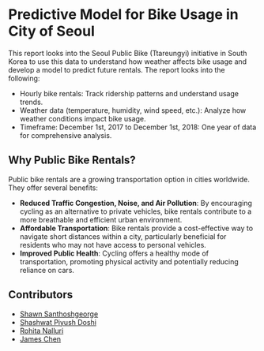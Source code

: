 # Predictive Model for Bike Usage in City of Seoul

This report looks into the Seoul Public Bike (Ttareungyi) initiative in South Korea to use this data to understand how weather affects bike usage and develop a model to predict future rentals. The report looks into the following:

- Hourly bike rentals: Track ridership patterns and understand usage trends.
- Weather data (temperature, humidity, wind speed, etc.): Analyze how weather conditions impact bike usage.
- Timeframe: December 1st, 2017 to December 1st, 2018: One year of data for comprehensive analysis.

## Why Public Bike Rentals?

Public bike rentals are a growing transportation option in cities worldwide. They offer several benefits:

- **Reduced Traffic Congestion, Noise, and Air Pollution**: By encouraging cycling as an alternative to private vehicles, bike rentals contribute to a more breathable and efficient urban environment.
- **Affordable Transportation**: Bike rentals provide a cost-effective way to navigate short distances within a city, particularly beneficial for residents who may not have access to personal vehicles.
- **Improved Public Health**: Cycling offers a healthy mode of transportation, promoting physical activity and potentially reducing reliance on cars.

## Contributors

- [Shawn Santhoshgeorge](https://www.linkedin.com/in/shawnsg/)
- [Shashwat Piyush Doshi](https://www.linkedin.com/in/shashwatdoshi/)
- [Rohita Nalluri](https://www.linkedin.com/in/rohitanalluri/)
- [James Chen](https://www.linkedin.com/in/jameschen03/)
